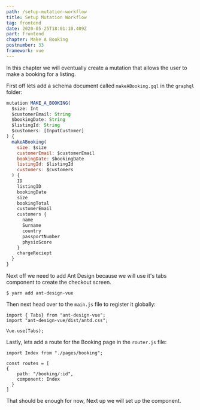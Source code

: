```yaml
---
path: /setup-mutation-workflow
title: Setup Mutation Workflow
tag: frontend
date: 2020-05-25T18:01:10.409Z
part: frontend
chapter: Make A Booking
postnumber: 33
framework: vue
---
```


In this chapter we will eventually create a mutation that allows the user to make a booking for a listing.

First off lets add a schema document called `makeABooking.gql` in the `graphql` folder:

```javascript
mutation MAKE_A_BOOKING(
  $size: Int
  $customerEmail: String
  $bookingDate: String
  $listingId: String
  $customers: [InputCustomer]
) {
  makeABooking(
    size: $size
    customerEmail: $customerEmail
    bookingDate: $bookingDate
    listingId: $listingId
    customers: $customers
  ) {
    ID
    listingID
    bookingDate
    size
    bookingTotal
    customerEmail
    customers {
      name
      Surname
      country
      passportNumber
      physioScore
    }
    chargeReciept
  }
}

```

Next off we need to add Ant Design because we will use it's tabs component to create the checkout screen.

```
$ yarn add ant-design-vue
```

Then next head over to the `main.js` file to register it globally:

```
import { Tabs} from "ant-design-vue";
import "ant-design-vue/dist/antd.css";

Vue.use(Tabs);

```

Lastly, lets add a route for the Booking page in the `router.js` file:

```
import Index from "./pages/booking";

const routes = [
{
    path: "/booking/:id",
    component: Index
  }
]
```

That should be enough for now, Next up we will set up the component.

